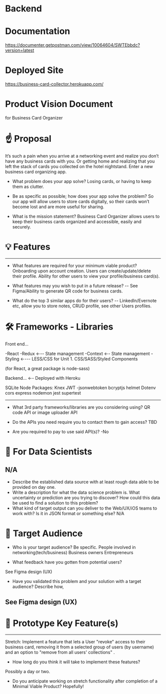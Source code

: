 # Backend

# Documentation

https://documenter.getpostman.com/view/10064604/SWTEbbdc?version=latest

# Deployed Site

https://business-card-collector.herokuapp.com/

# Product Vision Document 
for Business Card Organizer

# ☝️ Proposal

It’s such a pain when you arrive at a networking event and realize you don’t have any business cards with you. Or getting home and realizing that you left the stack of cards you collected on the hotel nightstand.  Enter a new business card organizing app.

- What problem does your app solve?
Losing cards, or having to keep them as clutter. 

- Be as specific as possible; how does your app solve the problem?
So our app will allow users to store cards digitally, so their cards won’t become lost and are more useful for sharing.

- What is the mission statement?
Business Card Organizer allows users to keep their business cards organized and accessible, easily and securely.

# 💡 Features

---

- What features are required for your minimum viable product?
Onboarding upon account creation.
Users can create/update/delete their profile.
Ability for other users to view your profile/business card(s).

- What features may you wish to put in a future release?
-- See Figma/Ability to generate QR code for business cards.
- What do the top 3 similar apps do for their users?
-- LinkedIn/Evernote etc, allow you to store notes, CRUD profile, see other
Users profiles.

# 🛠 Frameworks - Libraries
Front end…

-React
-Redux  ←-- State management
-Context ←- State management
-Styling ←--- LESS/CSS for Unit 1. CSS/SASS/Styled Components

(for React, a great package is node-sass) 

Backend…  ←- Deployed with Heroku

SQLite
Node
Packages:
Knex
JWT -jsonwebtoken
bcryptjs
helmet
Dotenv
cors
express
nodemon
jest
supertest


---

- What 3rd party frameworks/libraries are you considering using?
QR code API or image uploader API

- Do the APIs you need require you to contact them to gain access?
TBD

- Are you required to pay to use said API(s)?
-No


# 🧮 For Data Scientists
N/A
---

- Describe the established data source with at least rough data able to be provided on day one.
- Write a description for what the data science problem is. What uncertainty or prediction are you trying to discover? How could this data be used to find a solution to this problem?
- What kind of target output can you deliver to the Web/UX/iOS teams to work with? Is it in JSON format or something else?
N/A

# 🎯 Target Audience

- Who is your target audience? Be specific.
People involved in networking(tech/business)
Business owners
Entrepreneurs


- What feedback have you gotten from potential users?

See Figma design (UX)

- Have you validated this problem and your solution with a target audience? Describe how,

See Figma design (UX)
---

# 🔑 Prototype Key Feature(s)

---
Stretch:
Implement a feature that lets a User "revoke" access to their business card, removing it from a selected group of users (by username) and an option to "remove from all users' collections" .

- How long do you think it will take to implement these features?

Possibly a day or two.


- Do you anticipate working on stretch functionality after completion of a Minimal Viable Product?
Hopefully!
